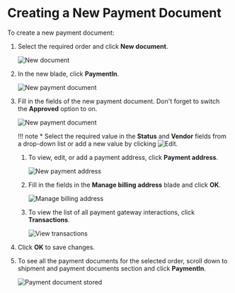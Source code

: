 # Creating a New Payment Document

To create a new payment document:

1. Select the required order and click **New document**.

    ![New document](media/new-document.png)

1. In the new blade, click **PaymentIn**.

    ![New payment document](media/new-payment-document.png)

1. Fill in the fields of the new payment document. Don't forget to switch the **Approved** option to on.

    ![New payment document](media/payment-document-processing.png)

    !!! note
        * Select the required value in the **Status** and **Vendor** fields from a drop-down list or add a new value by clicking ![Edit](media/pencil.png).    

    1. To view, edit, or add a payment address, click **Payment address**. 

        ![New payment address](media/new-payment-address.png)

    1. Fill in the fields in the **Manage billing address** blade and click **OK**.

        ![Manage billing address](media/manage-billing-address.png)

    1. To view the list of all payment gateway interactions, click **Transactions**.

        ![View transactions](media/transactions.png)

1. Click **OK** to save changes.

1. To see all the payment documents for the selected order, scroll down to shipment and payment documents section and click **PaymentIn**.

    ![Payment document stored](media/payment-document-stored.png)